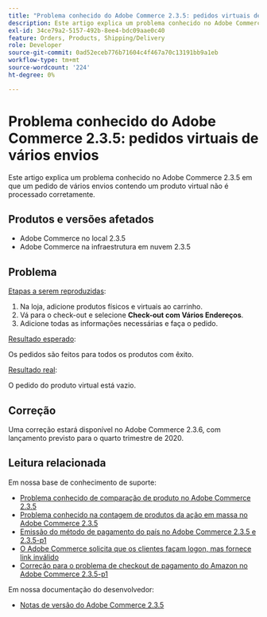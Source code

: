 ```yaml
---
title: "Problema conhecido do Adobe Commerce 2.3.5: pedidos virtuais de várias entregas"
description: Este artigo explica um problema conhecido no Adobe Commerce 2.3.5 em que um pedido de vários envios contendo um produto virtual não é processado corretamente.
exl-id: 34ce79a2-5157-492b-8ee4-bdc09aae0c40
feature: Orders, Products, Shipping/Delivery
role: Developer
source-git-commit: 0ad52eceb776b71604c4f467a70c13191bb9a1eb
workflow-type: tm+mt
source-wordcount: '224'
ht-degree: 0%

---
```


# Problema conhecido do Adobe Commerce 2.3.5: pedidos virtuais de vários envios

Este artigo explica um problema conhecido no Adobe Commerce 2.3.5 em que um pedido de vários envios contendo um produto virtual não é processado corretamente.

## Produtos e versões afetados

* Adobe Commerce no local 2.3.5
* Adobe Commerce na infraestrutura em nuvem 2.3.5

## Problema

<u>Etapas a serem reproduzidas</u>:

1. Na loja, adicione produtos físicos e virtuais ao carrinho.
1. Vá para o check-out e selecione **Check-out com Vários Endereços**.
1. Adicione todas as informações necessárias e faça o pedido.

<u>Resultado esperado</u>:

Os pedidos são feitos para todos os produtos com êxito.

<u>Resultado real</u>:

O pedido do produto virtual está vazio.

## Correção

Uma correção estará disponível no Adobe Commerce 2.3.6, com lançamento previsto para o quarto trimestre de 2020.

## Leitura relacionada

Em nossa base de conhecimento de suporte:

* [Problema conhecido de comparação de produto no Adobe Commerce 2.3.5](/help/troubleshooting/storefront/product-comparison-known-issue-in-magento-2-3-5.md)
* [Problema conhecido na contagem de produtos da ação em massa no Adobe Commerce 2.3.5](/help/troubleshooting/miscellaneous/bulk-action-product-count-known-issue-in-magento-2-3-5.md)
* [Emissão do método de pagamento do país no Adobe Commerce 2.3.5 e 2.3.5-p1](/help/troubleshooting/known-issues-patches-attached/magento-2-3-5-2-3-5-p1-patch-country-payment-issue.md)
* [O Adobe Commerce solicita que os clientes façam logon, mas fornece link inválido](/help/troubleshooting/known-issues-patches-attached/magento-prompts-customers-log-in-invalid-link.md)
* [Correção para o problema de checkout de pagamento do Amazon no Adobe Commerce 2.3.5-p1](/help/troubleshooting/payments/patch-for-amazon-pay-checkout-issue-in-magento-2-3-5-p1.md)

Em nossa documentação do desenvolvedor:

* [Notas de versão do Adobe Commerce 2.3.5](https://devdocs.magento.com/guides/v2.3/release-notes/release-notes-2-3-5-commerce.html#known-issues)
